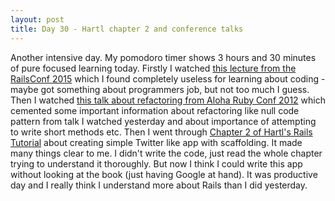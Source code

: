 ```yaml
---
layout: post
title: Day 30 - Hartl chapter 2 and conference talks
---
```

Another intensive day. My pomodoro timer shows 3 hours and 30 minutes of pure focused learning today.
Firstly I watched [this lecture from the RailsConf 2015](https://www.youtube.com/watch?v=aApmOZwdPqA) which I found completely useless for learning about coding - maybe got something about programmers job, but not too much I guess. Then I watched [this talk about refactoring from Aloha Ruby Conf 2012](https://www.youtube.com/watch?v=DC-pQPq0acs) which cemented some important information about refactoring like null code pattern from talk I watched yesterday and about importance of attempting to write short methods etc. Then I went through [Chapter 2 of Hartl's Rails Tutorial](https://www.railstutorial.org/book/toy_app) about creating simple Twitter like app with scaffolding. It made many things clear to me. I didn't write the code, just read the whole chapter trying to understand it thoroughly. But now I think I could write this app without looking at the book (just having Google at hand).
It was productive day and I really think I understand more about Rails than I did yesterday.

